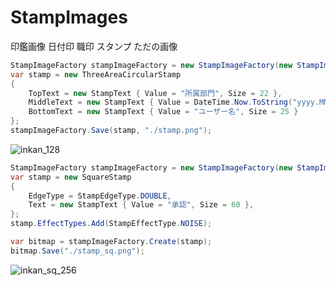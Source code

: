 # StampImages
印鑑画像 日付印 職印 スタンプ ただの画像


```C#
StampImageFactory stampImageFactory = new StampImageFactory(new StampImageFactoryConfig());
var stamp = new ThreeAreaCircularStamp
{
    TopText = new StampText { Value = "所属部門", Size = 22 },
    MiddleText = new StampText { Value = DateTime.Now.ToString("yyyy.MM.dd"), Size = 30 },
    BottomText = new StampText { Value = "ユーザー名", Size = 25 }
};
stampImageFactory.Save(stamp, "./stamp.png");
```
![inkan_128](https://user-images.githubusercontent.com/17096601/123622146-df43b980-d846-11eb-9613-b4641b14fd77.png)


```C#
StampImageFactory stampImageFactory = new StampImageFactory(new StampImageFactoryConfig());
var stamp = new SquareStamp
{
    EdgeType = StampEdgeType.DOUBLE,
    Text = new StampText { Value = "承認", Size = 60 },
};
stamp.EffectTypes.Add(StampEffectType.NOISE);

var bitmap = stampImageFactory.Create(stamp);
bitmap.Save("./stamp_sq.png");
```

![inkan_sq_256](https://user-images.githubusercontent.com/17096601/123621690-72302400-d846-11eb-96b2-f63a3a75174d.png)

<!-- ![image](https://user-images.githubusercontent.com/17096601/123366674-91fbe980-d5b3-11eb-9b77-f5f4064f9e82.png) -->
